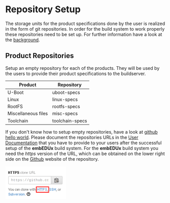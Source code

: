 # Repository Setup
The storage units for the product specifications done by the user is realized in
the form of git repositories. In order for the build system to work properly
these repositories need to be set up. For further information have a look at the
[background](../background/background.md).

## Product Repositories
Setup an empty repository for each of the products. They will be used by the
users to provide their product specifications to the buildserver.

Product | Repository
--- | ---
U-Boot | uboot-specs
Linux | linux-specs
RootFS | rootfs-specs
Miscellaneous files | misc-specs
Toolchain | toolchain-specs

If you don't know how to setup empty repositories, have a look at [github hello
world](https://guides.github.com/activities/hello-world/#repository). Please
document the repositories URLs in the [User
Documentation](post-install/user-documentation.md) that you have to provide to
your users after the successful setup of the **embEDUx** build system. For the
**embEDUx** build system you need the *https* version of the URL, which can be
obtained on the lower right side on the [Github](https://github.com) website of
the repository.

![Repository URL](setup/img/github_url.png)
